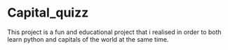 # Capital_quizz

This project is a fun and educational project that i realised in order to both learn python and capitals of the world at the same time. 
